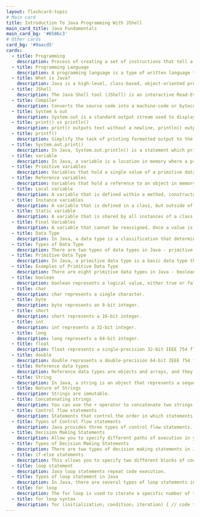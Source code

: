 ```yaml
---
layout: flashcard-topic
# Main card
title: Introduction To Java Programming With JShell
main_card_title: Java Fundamentals
main_card_bg: '#6586c3'
# Other cards
card_bg: '#9aacd5'
cards:
  - title: Programming
    description: Process of creating a set of instructions that tell a computer how to perform a particular task
  - title: Programming Language
    description: A programming language is a type of written language that tells computers what to do. 
  - title: What is Java?
    description: Java is a high-level, class-based, object-oriented programming language.
  - title: JShell
    description: The Java Shell tool (JShell) is an interactive Read-Evaluate-Print Loop (REPL) tool.
  - title: Compiler
    description: Converts the source code into a machine-code or bytecode code, and that is then executed. 
  - title: System & out
    description: System.out is a standard output stream used to display information in the console.
  - title: print() vs println()
    description: print() outputs text without a newline, println() outputs with a newline at the end.
  - title: printf()
    description: Simplify the task of printing formatted output to the console, terminal window or log files.
  - title: System.out.print()
    description: In Java, System.out.println() is a statement which prints the argument passed inside it.
  - title: variable
    description: In Java, a variable is a location in memory where a programmer can store a value. 
  - title: Primitive variables
    description: Variables that hold a single value of a primitive data type, such as an integer, float, or boolean.
  - title: Reference variables
    description: Variables that hold a reference to an object in memory. 
  - title: Local variable
    description: A variable that is defined within a method, constructor, or block of code. 
  - title: Instance variables
    description: A variable that is defined in a class, but outside of any method. 
  - title: Static variable
    description: A variable that is shared by all instances of a class. 
  - title: Final Variables
    description: A variable that cannot be reassigned. Once a value is assigned to a final variable, it cannot be changed.
  - title: Data Type
    description: In Java, a data type is a classification that determines the values, operations, and storage for a variable. 
  - title: Types of Data Type
    description: There are two types of data types in Java - primitive and reference.
  - title: Primitive Data Type 
    description: In Java, a primitive data type is a basic data type that is built into the language and is not a class.
  - title: Examples of Primitive Data Type 
    description: There are eight primitive data types in Java - boolean, char, byte, short, int, long, float, and double. 
  - title: boolean
    description: boolean represents a logical value, either true or false. 
  - title: char
    description: char represents a single character.
  - title: byte
    description: byte represents an 8-bit integer.
  - title: short
    description: short represents a 16-bit integer.
  - title: int
    description: int represents a 32-bit integer.
  - title: long
    description: long represents a 64-bit integer.
  - title: float
    description: float represents a single-precision 32-bit IEEE 754 floating-point number.
  - title: double
    description: double represents a double-precision 64-bit IEEE 754 floating-point number.
  - title: Reference data types
    description: Reference data types are objects and arrays, and they are stored on the heap rather than on the stack like primitive types.
  - title: String
    description: In Java, a string is an object that represents a sequence of characters.
  - title: Nature of Strings
    description: Strings are immutable.
  - title: Concatenating strings 
    description: You can use the + operator to concatenate two strings.
  - title: Control flow statements
    description: Statements that control the order in which statements are executed, based on specified conditions or values. 
  - title: Types of Control flow statements
    description: Java provides three types of control flow statements. Decision Making statements, Loop statements, Jump statements
  - title: Decision Making Statements
    description: Allow you to specify different paths of execution in your code based on the results of boolean expressions.
  - title: Types of Decision Making Statements
    description: There are two types of decision making statements in Java - if-else statements, switch statements
  - title: if-else statements
    description: This allows you to specify two different blocks of code to be executed, depending on whether a boolean condition is true or false.
  - title: loop statement
    description: Java loop statements repeat code execution.
  - title: Types of loop statement in Java
    description: In Java, there are several types of loop statements including for, while, and do-while.
  - title: for loop
    description: The for loop is used to iterate a specific number of times. 
  - title: for loop syntax
    description: for (initialization; condition; iteration) { // code to be executed }
---
```

